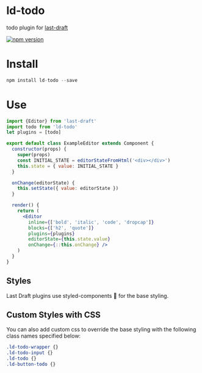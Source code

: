 # ld-todo
todo plugin for [last-draft](http://lastdraft.vace.nz)

[![npm version](https://badge.fury.io/js/ld-todo.svg)](https://badge.fury.io/js/ld-todo)

# Install
```jsx
npm install ld-todo --save
```

# Use
```jsx
import {Editor} from 'last-draft'
import todo from 'ld-todo'
let plugins = [todo]

export default class ExampleEditor extends Component {
  constructor(props) {
    super(props)
    const INITIAL_STATE = editorStateFromHtml('<div></div>')
    this.state = { value: INITIAL_STATE }
  }

  onChange(editorState) {
    this.setState({ value: editorState })
  }

  render() {
    return (
      <Editor
        inline={['bold', 'italic', 'code', 'dropcap']}
        blocks={['h2', 'quote']}
        plugins={plugins}
        editorState={this.state.value}
        onChange={::this.onChange} />
    )
  }
}

```


## Styles

Last Draft plugins use styled-components 💅 for the base styling.

## Custom Styles with CSS

You can also add custom css to override the base styling with the following class names specified below:

```css
.ld-todo-wrapper {}
.ld-todo-input {}
.ld-todo {}
.ld-button-todo {}
```
